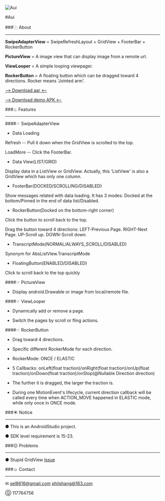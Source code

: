 ![Aui](https://git.oschina.net/sel/R/raw/master/img/aui_logo.png)

#Aui

###⿻ About
***
**SwipeAdapterView** = SwipeRefreshLayout + GridView + FooterBar + RockerButton

**PictureView** = A image view that can display image from a remote url.

**ViewLooper** = A simple looping viewpager.

**RockerButton** = A floating button which can be dragged toward 4 directions. Rocker means 'Jointed arm'.

[--> Download aar <--](https://git.oschina.net/sel/R/raw/master/lib/Aui.aar "Download aar")

[--> Download demo APK <--](https://git.oschina.net/sel/R/raw/master/demo/Aui_Demo.apk "Download demo APK")


###♨ Features
***
####☞ SwipeAdapterView
* Data Loading

Refresh -- Pull it down when the GridView is scrolled to the top.

LoadMore -- Click the FooterBar.

* Data View(LIST/GRID)

Display data in a ListView or GridView. Actually, this 'ListView' is also a GridView which has only one column.

* FooterBar(DOCKED/SCROLLING/DISABLED)

Show messages related with data loading. It has 3 modes: Docked at the bottom/Pinned in the end of data list/Disabled.

* RockerButton(Docked on the bottom-right corner)

Click the button to scroll back to the top.

Drag the button toward 4 directions: LEFT-Previous Page. RIGHT-Next Page. UP-Scroll up. DOWN-Scroll down.

* TranscriptMode(NORMAL/ALWAYS_SCROLL/DISABLED)

Synonym for AbsListView.TranscriptMode

* FloatingButton(ENABLED/DISABLED)

Click to scroll back to the top quickly

####☞ PictureView
* Display android.Drawable or image from local/remote file. 

####☞ ViewLooper
* Dynamically add or remove a page. 

* Switch the pages by scroll or fling actions. 

####☞ RockerButton
* Drag toward 4 directions.

* Specific different RockerMode for each direction.

* RockerMode: ONCE / ELASTIC

* 5 Callbacks: onLeft(float traction)/onRight(float traction)/onUp(float traction)/onDown(float traction)/onStop(@Nullable Direction direction)

* The further it is dragged, the larger the traction is.

* During one MotionEvent's lifecycle, current direction callback will be called every time when ACTION_MOVE happened in ELASTIC mode, while only once in ONCE mode.


###☀ Notice
***
● This is an AndroidStudio project.

● SDK level requirement is 15-23.


###☹ Problems
***
● Stupid GridView [Issue](https://github.com/Sel8616/Aui/issues/1)


###☺ Contact
***
✉  sel8616@gmail.com    philshang@163.com

Ⓠ  117764756
